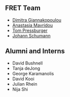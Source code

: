 FRET Team
---------

* [Dimitra Giannakopoulou](https://ti.arc.nasa.gov/profile/dimitra/)
* [Anastasia Mavridou](http://amavridou.com/)
* [Tom Pressburger](https://ti.arc.nasa.gov/profile/ttp/)
* [Johann Schumann](https://ti.arc.nasa.gov/profile/schumann/)

Alumni and Interns
------------------

* David Bushnell
* Tanja deJong
* George Karamanolis
* David Kooi
* Julian Rhein
* Nija Shi

